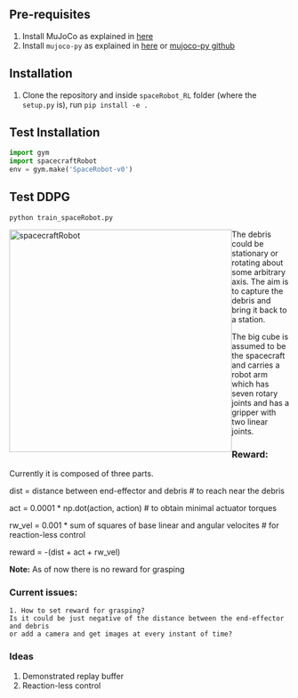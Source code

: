## Pre-requisites
1. Install MuJoCo as explained in [here](https://github.com/ashBabu/Utilities/wiki/Useful#install-mujoco-youtube)
2. Install ```mujoco-py``` as explained in [here](https://github.com/ashBabu/Utilities/wiki/Useful#install-mujoco-py) or [mujoco-py github](https://github.com/openai/mujoco-py#install-mujoco)

## Installation
<link rel="stylesheet" type="text/css" href="style.css">

1. Clone the repository and inside ``` spaceRobot_RL ``` folder (where the ```setup.py``` is), run
``` pip install -e . ```

## Test Installation

``` python
import gym
import spacecraftRobot
env = gym.make('SpaceRobot-v0')
```
## Test DDPG
```python train_spaceRobot.py```
<!-- ![spacecraftRobot](free_floating_spacecraft.png?raw=true) -->

<img style="float: left;" title="Free Floating Spacecraft with Robot Arm" src="free_floating_spacecraft.png" alt="spacecraftRobot" width="400" height="400"/>



   The debris could be stationary or rotating about some arbitrary axis. The aim is to capture the debris and bring it back to a station.

   The big cube is assumed to be the spacecraft and carries a robot arm which has seven rotary joints and has a gripper with two linear joints.
### Reward:
Currently it is composed of three parts. 

dist = distance between end-effector and debris  # to reach near the debris

act = 0.0001 * np.dot(action, action) # to obtain minimal actuator torques

rw_vel = 0.001 * sum of squares of base linear and angular velocites # for reaction-less control

reward = -(dist + act + rw_vel)

**Note:** As of now there is no reward for grasping
### Current issues:
   
    1. How to set reward for grasping? 
    Is it could be just negative of the distance between the end-effector and debris 
    or add a camera and get images at every instant of time?

### Ideas
1. Demonstrated replay buffer
2. Reaction-less control

